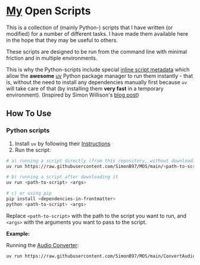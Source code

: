 # [My](https://github.com/SimonB97) Open Scripts

This is a collection of (mainly Python-) scripts that I have written (or modified) for a number of different tasks. I have made them available here in the hope that they may be useful to others.

These scripts are designed to be run from the command line with minimal friction and in multiple environments.

This is why the Python-scripts include special [inline script metadata](https://peps.python.org/pep-0723/) which allow the **awesome** [uv](https://docs.astral.sh/uv/) Python package manager to run them instantly - that is, without the need to install any dependencies manually first because `uv` will take care of that (by installing them **very fast** in a temporary environment). (Inspired by Simon Willison's [blog post](https://simonwillison.net/2024/Dec/19/one-shot-python-tools/))


## How To Use

### Python scripts

1. Install `uv` by following their [Instructions](https://github.com/astral-sh/uv?tab=readme-ov-file#installation)
2. Run the script:
```bash
# a) running a script directly (from this repository, without downloading it first)
uv run https://raw.githubusercontent.com/SimonB97/MOS/main/<path-to-script> <args>

# b) running a script after downloading it
uv run <path-to-script> <args>

# c) or using pip
pip install <dependencies-in-frontmatter>
python <path-to-script> <args>
```

Replace `<path-to-script>` with the path to the script you want to run, and `<args>` with the arguments you want to pass to the script.


**Example:**

Running the [Audio Converter](https://github.com/SimonB97/my-open-scripts/tree/main/ConvertAudioToMp3):
```bash
uv run https://raw.githubusercontent.com/SimonB97/MOS/main/ConvertAudioToMp3/mp3.py input_folder -o output_folder
```

